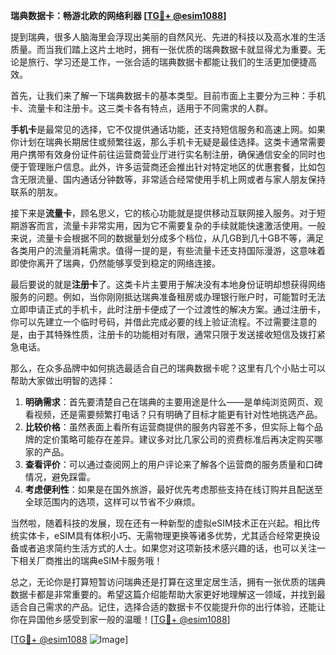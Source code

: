 **瑞典数据卡：畅游北欧的网络利器 [[TG💪+ @esim1088](https://t.me/s/esim1088)]**

提到瑞典，很多人脑海里会浮现出美丽的自然风光、先进的科技以及高水准的生活质量。而当我们踏上这片土地时，拥有一张优质的瑞典数据卡就显得尤为重要。无论是旅行、学习还是工作，一张合适的瑞典数据卡都能让我们的生活更加便捷高效。

首先，让我们来了解一下瑞典数据卡的基本类型。目前市面上主要分为三种：手机卡、流量卡和注册卡。这三类卡各有特点，适用于不同需求的人群。

**手机卡**是最常见的选择，它不仅提供通话功能，还支持短信服务和高速上网。如果你计划在瑞典长期居住或频繁往返，那么手机卡无疑是最佳选择。这类卡通常需要用户携带有效身份证件前往运营商营业厅进行实名制注册，确保通信安全的同时也便于管理账户信息。此外，许多运营商还会推出针对特定地区的优惠套餐，比如包含无限流量、国内通话分钟数等，非常适合经常使用手机上网或者与家人朋友保持联系的朋友。

接下来是**流量卡**，顾名思义，它的核心功能就是提供移动互联网接入服务。对于短期游客而言，流量卡非常实用，因为它不需要复杂的手续就能快速激活使用。一般来说，流量卡会根据不同的数据量划分成多个档位，从几GB到几十GB不等，满足各类用户的流量消耗需求。值得一提的是，有些流量卡还支持国际漫游，这意味着即使你离开了瑞典，仍然能够享受到稳定的网络连接。

最后要说的就是**注册卡**了。这类卡片主要用于解决没有本地身份证明却想获得网络服务的问题。例如，当你刚刚抵达瑞典准备租房或办理银行账户时，可能暂时无法立即申请正式的手机卡，此时注册卡便成了一个过渡性的解决方案。通过注册卡，你可以先建立一个临时号码，并借此完成必要的线上验证流程。不过需要注意的是，由于其特殊性质，注册卡的功能相对有限，通常只限于发送接收短信及拨打紧急电话。

那么，在众多品牌中如何挑选最适合自己的瑞典数据卡呢？这里有几个小贴士可以帮助大家做出明智的选择：

1. **明确需求**：首先要清楚自己在瑞典的主要用途是什么——是单纯浏览网页、观看视频，还是需要频繁打电话？只有明确了目标才能更有针对性地挑选产品。
2. **比较价格**：虽然表面上看所有运营商提供的服务内容差不多，但实际上每个品牌的定价策略可能存在差异。建议多对比几家公司的资费标准后再决定购买哪家的产品。
3. **查看评价**：可以通过查阅网上的用户评论来了解各个运营商的服务质量和口碑情况，避免踩雷。
4. **考虑便利性**：如果是在国外旅游，最好优先考虑那些支持在线订购并且配送至全球范围内的选项，这样可以节省不少麻烦。

当然啦，随着科技的发展，现在还有一种新型的虚拟eSIM技术正在兴起。相比传统实体卡，eSIM具有体积小巧、无需物理更换等诸多优势，尤其适合经常更换设备或者追求简约生活方式的人士。如果您对这项新技术感兴趣的话，也可以关注一下相关厂商推出的瑞典eSIM卡服务哦！

总之，无论你是打算短暂访问瑞典还是打算在这里定居生活，拥有一张优质的瑞典数据卡都是非常重要的。希望这篇介绍能帮助大家更好地理解这一领域，并找到最适合自己需求的产品。记住，选择合适的数据卡不仅能提升你的出行体验，还能让你在异国他乡感受到家一般的温暖！[[TG💪+ @esim1088](https://t.me/s/esim1088)] 

[[TG💪+ @esim1088](https://t.me/s/esim1088) ![Image](https://i.postimg.cc/4NQfJmqS/Snipaste-2025-05-13-00-14-12.png)]